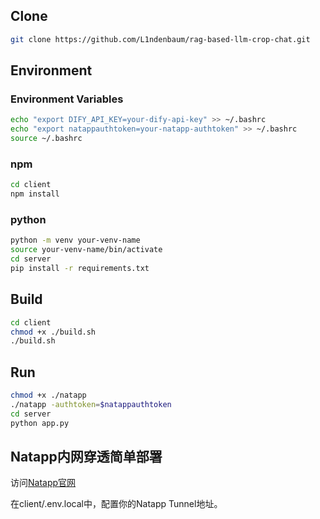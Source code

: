 ## Clone

```bash
git clone https://github.com/L1ndenbaum/rag-based-llm-crop-chat.git
```

## Environment

### Environment Variables

```bash
echo "export DIFY_API_KEY=your-dify-api-key" >> ~/.bashrc
echo "export natappauthtoken=your-natapp-authtoken" >> ~/.bashrc
source ~/.bashrc
```

### npm

```bash
cd client
npm install
```

### python

```bash
python -m venv your-venv-name
source your-venv-name/bin/activate
cd server
pip install -r requirements.txt
```

## Build

```bash
cd client
chmod +x ./build.sh
./build.sh
```

## Run

```bash
chmod +x ./natapp
./natapp -authtoken=$natappauthtoken
cd server
python app.py
```

## Natapp内网穿透简单部署

访问[Natapp官网](https://natapp.cn/)

在client/.env.local中，配置你的Natapp Tunnel地址。
